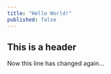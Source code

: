 ```yaml
---
title: "Hello World!"
published: false
---
```


## This is a header

Now this line has changed again...